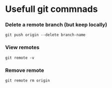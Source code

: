 # Usefull git commnads

### Delete a remote branch (but keep locally)

    git push origin --delete branch-name

### View remotes

    git remote -v

### Remove remote

    git remote rm origin
